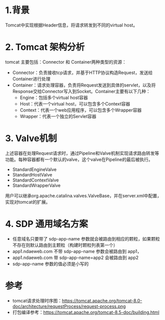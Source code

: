 # 1.背景

Tomcat中实现根据Header信息，将请求转发到不同的virtual host。

# 2. Tomcat 架构分析

tomcat 主要包括：Connector 和 Container两种类型的资源：

- Connector：负责接收tcp请求，并基于HTTP协议构造Request，发送给Container进行处理
- Container：请求处理容器，负责将Request发送到具体的servlet，以及将Response交给Connector写入到Socket。Container主要有以下几种：
    - Engine：包括多个virtual host容器
    - Host：代表一个virtual host，可以包含多个Context容器
    - Context：代表一个web应用程序，可以包含多个Wrapper容器
    - Wrapper：代表一个独立的Servlet容器
    
# 3. Valve机制
上述容器在处理Request请求时，通过Pipeline和Valve机制实现请求路由转发等功能。每种容器都有一个默认的valve，这个valve在Pipeline的最后被执行。

- StandardEngineValve
- StandardHostValve
- StandardContextValve
- StandardWrapperValve

用户可以继承org.apache.catalina.valves.ValveBase，并在server.xml中配置，实现对tomcat的扩展。

# 4. SDP 通用域名方案

- 任意域名只要带了 sdp-app-name 参数就会被路由到相应的颗粒，如果颗粒不存在则默认路由到主颗粒（构建时颗粒列表第一个）
- app1.ndaeweb.com 不带 sdp-app-name 参数会被路由到 app1，
- app1.ndaeweb.com 带 sdp-app-name=app2 会被路由到 app2
- sdp-app-name 参数的值必须是小写的

# 参考

- tomcat请求处理时序图：https://tomcat.apache.org/tomcat-8.0-doc/architecture/requestProcess/request-process.png
- 打包编译参考：https://tomcat.apache.org/tomcat-8.5-doc/building.html



